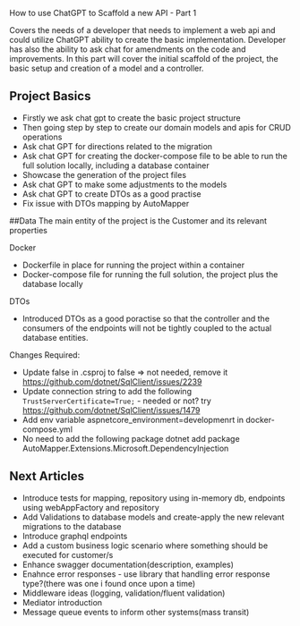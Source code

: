 How to use ChatGPT to Scaffold a new API - Part 1


Covers the needs of a developer that needs to implement a web api and could utilize ChatGPT ability to create the basic implementation.
Developer has also the ability to ask chat for amendments on the code and improvements.
In this part will cover the initial scaffold of the project, the basic setup and creation of a model and a controller.

## Project Basics
- Firstly we ask chat gpt to create the basic project structure
- Then going step by step to create our domain models and apis for CRUD operations
- Ask chat GPT for directions related to the migration
- Ask chat GPT for creating the docker-compose file to be able to run the full solution locally, including a database container
- Showcase the generation of the project files
- Ask chat GPT to make some adjustments to the models
- Ask chat GPT to create DTOs as a good practise
- Fix issue with DTOs mapping by AutoMapper


##Data
The main entity of the project is the Customer and its relevant properties

Docker
- Dockerfile in place for running the project within a container
- Docker-compose file for running the full solution, the project plus the database locally

DTOs
- Introduced DTOs as a good poractise so that the controller and the consumers of the endpoints will not be tightly coupled to the actual database entities.


Changes Required:

- Update     <InvariantGlobalization>false</InvariantGlobalization> in .csproj to false => not needed, remove it
https://github.com/dotnet/SqlClient/issues/2239
- Update connection string to add the following `TrustServerCertificate=True;` - needed or not? try
https://github.com/dotnet/SqlClient/issues/1479
- Add env variable aspnetcore_environment=developmenrt in docker-compose.yml
- No need to add the following package dotnet add package AutoMapper.Extensions.Microsoft.DependencyInjection


## Next Articles
- Introduce tests for mapping, repository using in-memory db, endpoints using webAppFactory and repository
- Add Validations to database models and create-apply the new relevant migrations to the database
- Introduce graphql endpoints
- Add a custom business logic scenario where something should be executed for customer/s
- Enhance swagger documentation(description, examples)
- Enahnce error responses - use library that handling error response type?(there was one i found once upon a time)
- Middleware ideas (logging, validation/fluent validation)
- Mediator introduction
- Message queue events to inform other systems(mass transit)